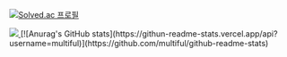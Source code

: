 [![Solved.ac 프로필](http://mazassumnida.wtf/api/v2/generate_badge?boj=airiai)](https://solved.ac/airiai)

 <a href="mailto:내 이메일 주소">
   <img src="https://img.shields.io/badge/Gmail-d14836?
style=flat-square&
logo=Gmail&
logoColor=white
&link=rlaehdrb2485@naver.com"/>
</a>
[![Anurag's GitHub stats](https://githun-readme-stats.vercel.app/api?username=multiful)](https://github.com/multiful/github-readme-stats)

<!--
**multiful/multiful** is a ✨ _special_ ✨ repository because its `README.md` (this file) appears on your GitHub profile.

Here are some ideas to get you started:

- 🔭 I’m currently working on ...
- 🌱 I’m currently learning ...
- 👯 I’m looking to collaborate on ...
- 🤔 I’m looking for help with ...
- 💬 Ask me about ...
- 📫 How to reach me: ...
- 😄 Pronouns: ...
- ⚡ Fun fact: ...
-->
